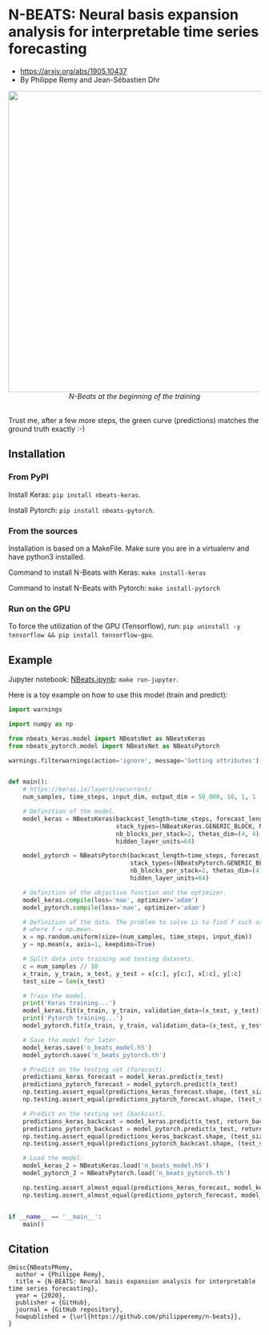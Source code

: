 # N-BEATS: Neural basis expansion analysis for interpretable time series forecasting
- https://arxiv.org/abs/1905.10437
- By Philippe Remy and Jean-Sébastien Dhr

<p align="center">
  <img src="nbeats.png" width="600"><br/>
  <i>N-Beats at the beginning of the training</i><br><br>
</p>

Trust me, after a few more steps, the green curve (predictions) matches the ground truth exactly :-)

## Installation

### From PyPI

Install Keras: `pip install nbeats-keras`.

Install Pytorch: `pip install nbeats-pytorch`.

### From the sources

Installation is based on a MakeFile. Make sure you are in a virtualenv and have python3 installed.

Command to install N-Beats with Keras: `make install-keras`

Command to install N-Beats with Pytorch: `make install-pytorch`

### Run on the GPU

To force the utilization of the GPU (Tensorflow), run: `pip uninstall -y tensorflow && pip install tensorflow-gpu`.

## Example

Jupyter notebook: [NBeats.ipynb](examples/NBeats.ipynb): `make run-jupyter`.

Here is a toy example on how to use this model (train and predict):

```python
import warnings

import numpy as np

from nbeats_keras.model import NBeatsNet as NBeatsKeras
from nbeats_pytorch.model import NBeatsNet as NBeatsPytorch

warnings.filterwarnings(action='ignore', message='Setting attributes')


def main():
    # https://keras.io/layers/recurrent/
    num_samples, time_steps, input_dim, output_dim = 50_000, 10, 1, 1

    # Definition of the model.
    model_keras = NBeatsKeras(backcast_length=time_steps, forecast_length=output_dim,
                              stack_types=(NBeatsKeras.GENERIC_BLOCK, NBeatsKeras.GENERIC_BLOCK),
                              nb_blocks_per_stack=2, thetas_dim=(4, 4), share_weights_in_stack=True,
                              hidden_layer_units=64)

    model_pytorch = NBeatsPytorch(backcast_length=time_steps, forecast_length=output_dim,
                                  stack_types=(NBeatsPytorch.GENERIC_BLOCK, NBeatsPytorch.GENERIC_BLOCK),
                                  nb_blocks_per_stack=2, thetas_dim=(4, 4), share_weights_in_stack=True,
                                  hidden_layer_units=64)

    # Definition of the objective function and the optimizer.
    model_keras.compile(loss='mae', optimizer='adam')
    model_pytorch.compile(loss='mae', optimizer='adam')

    # Definition of the data. The problem to solve is to find f such as | f(x) - y | -> 0.
    # where f = np.mean.
    x = np.random.uniform(size=(num_samples, time_steps, input_dim))
    y = np.mean(x, axis=1, keepdims=True)

    # Split data into training and testing datasets.
    c = num_samples // 10
    x_train, y_train, x_test, y_test = x[c:], y[c:], x[:c], y[:c]
    test_size = len(x_test)

    # Train the model.
    print('Keras training...')
    model_keras.fit(x_train, y_train, validation_data=(x_test, y_test), epochs=20, batch_size=128)
    print('Pytorch training...')
    model_pytorch.fit(x_train, y_train, validation_data=(x_test, y_test), epochs=20, batch_size=128)

    # Save the model for later.
    model_keras.save('n_beats_model.h5')
    model_pytorch.save('n_beats_pytorch.th')

    # Predict on the testing set (forecast).
    predictions_keras_forecast = model_keras.predict(x_test)
    predictions_pytorch_forecast = model_pytorch.predict(x_test)
    np.testing.assert_equal(predictions_keras_forecast.shape, (test_size, model_keras.forecast_length, output_dim))
    np.testing.assert_equal(predictions_pytorch_forecast.shape, (test_size, model_pytorch.forecast_length, output_dim))

    # Predict on the testing set (backcast).
    predictions_keras_backcast = model_keras.predict(x_test, return_backcast=True)
    predictions_pytorch_backcast = model_pytorch.predict(x_test, return_backcast=True)
    np.testing.assert_equal(predictions_keras_backcast.shape, (test_size, model_keras.backcast_length, output_dim))
    np.testing.assert_equal(predictions_pytorch_backcast.shape, (test_size, model_pytorch.backcast_length, output_dim))

    # Load the model.
    model_keras_2 = NBeatsKeras.load('n_beats_model.h5')
    model_pytorch_2 = NBeatsPytorch.load('n_beats_pytorch.th')

    np.testing.assert_almost_equal(predictions_keras_forecast, model_keras_2.predict(x_test))
    np.testing.assert_almost_equal(predictions_pytorch_forecast, model_pytorch_2.predict(x_test))


if __name__ == '__main__':
    main()
```

## Citation

```
@misc{NBeatsPRemy,
  author = {Philippe Remy},
  title = {N-BEATS: Neural basis expansion analysis for interpretable time series forecasting},
  year = {2020},
  publisher = {GitHub},
  journal = {GitHub repository},
  howpublished = {\url{https://github.com/philipperemy/n-beats}},
}
```
